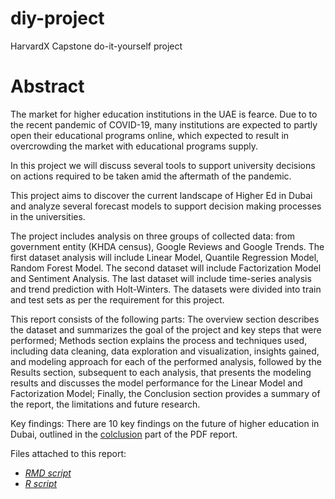 # diy-project
HarvardX Capstone do-it-yourself project

# Abstract

The market for higher education institutions in the UAE is fearce. Due to to the recent pandemic of COVID-19, many institutions are expected to partly open their educational programs online, which expected to result in overcrowding the market with educational programs supply. 

In this project we will discuss several tools to support university decisions on actions required to be taken amid the aftermath of the pandemic.  

This project aims to discover the current landscape of Higher Ed in Dubai and analyze several forecast models to support decision making processes in the universities. 

The project includes analysis on three groups of collected data: from government entity (KHDA census), Google Reviews and Google Trends. The first dataset analysis will include Linear Model, Quantile Regression Model, Random Forest Model. The second dataset will include Factorization Model and Sentiment Analysis. The last dataset will include time-series analysis and trend prediction with Holt-Winters. 
The datasets were divided into train and test sets as per the requirement for this project. 

This report consists of the following parts:
The overview section describes the dataset and summarizes the goal of the project and key steps that were performed; Methods section explains the process and techniques used, including data cleaning, data exploration and visualization, insights gained, and modeling approach for each of the performed analysis, followed by the Results section, subsequent to each analysis, that presents the modeling results and discusses the model performance for the Linear Model and Factorization Model; Finally, the Conclusion section provides a summary of the report, the limitations and future research.

Key findings:
There are 10 key findings on the future of higher education in Dubai, outlined in the [colclusion](PredictiveModel.pdf) part of the PDF report. 

Files attached to this report:
* [*RMD script*](PredictiveModel.Rmd)
* [*R script*](PredictiveModel.R)

